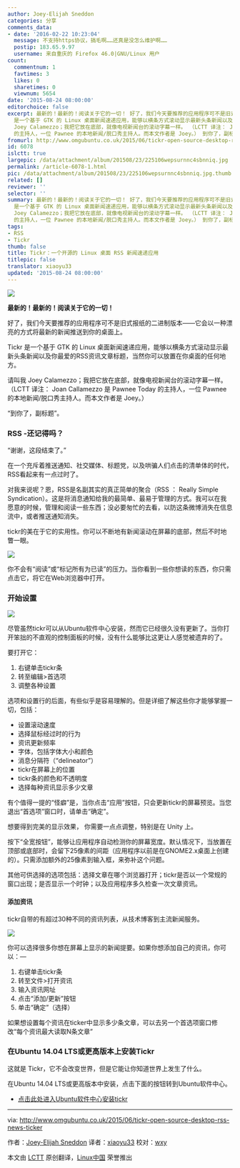 ```yaml
---
author: Joey-Elijah Sneddon
categories: 分享
comments_data:
- date: '2016-02-22 10:23:04'
  message: 不支持https协议，搞毛啊……还真是没怎么维护啊……
  postip: 183.65.9.97
  username: 来自重庆的 Firefox 46.0|GNU/Linux 用户
count:
  commentnum: 1
  favtimes: 3
  likes: 0
  sharetimes: 0
  viewnum: 5654
date: '2015-08-24 08:00:00'
editorchoice: false
excerpt: 最新的！最新的！阅读关于它的一切！ 好了，我们今天要推荐的应用程序可不是旧式报纸的二进制版本它会以一种漂亮的方式将最新的新闻推送到你的桌面上。 Tickr
  是一个基于 GTK 的 Linux 桌面新闻速递应用，能够以横条方式滚动显示最新头条新闻以及你最爱的RSS资讯文章标题，当然你可以放置在你桌面的任何地方。 请叫我
  Joey Calamezzo；我把它放在底部，就像电视新闻台的滚动字幕一样。 （LCTT 译注： Joan Callamezzo 是 Pawnee Today
  的主持人，一位 Pawnee 的本地新闻/脱口秀主持人。而本文作者是 Joey。） 到你了，副标题。 RSS -还记
fromurl: http://www.omgubuntu.co.uk/2015/06/tickr-open-source-desktop-rss-news-ticker
id: 6078
islctt: true
largepic: /data/attachment/album/201508/23/225106wepsurnnc4sbnniq.jpg
permalink: /article-6078-1.html
pic: /data/attachment/album/201508/23/225106wepsurnnc4sbnniq.jpg.thumb.jpg
related: []
reviewer: ''
selector: ''
summary: 最新的！最新的！阅读关于它的一切！ 好了，我们今天要推荐的应用程序可不是旧式报纸的二进制版本它会以一种漂亮的方式将最新的新闻推送到你的桌面上。 Tickr
  是一个基于 GTK 的 Linux 桌面新闻速递应用，能够以横条方式滚动显示最新头条新闻以及你最爱的RSS资讯文章标题，当然你可以放置在你桌面的任何地方。 请叫我
  Joey Calamezzo；我把它放在底部，就像电视新闻台的滚动字幕一样。 （LCTT 译注： Joan Callamezzo 是 Pawnee Today
  的主持人，一位 Pawnee 的本地新闻/脱口秀主持人。而本文作者是 Joey。） 到你了，副标题。 RSS -还记
tags:
- RSS
- Tickr
thumb: false
title: Tickr：一个开源的 Linux 桌面 RSS 新闻速递应用
titlepic: false
translator: xiaoyu33
updated: '2015-08-24 08:00:00'
---
```


![](/data/attachment/album/201508/23/225106wepsurnnc4sbnniq.jpg)


**最新的！最新的！阅读关于它的一切！**


好了，我们今天要推荐的应用程序可不是旧式报纸的二进制版本——它会以一种漂亮的方式将最新的新闻推送到你的桌面上。


Tickr 是一个基于 GTK 的 Linux 桌面新闻速递应用，能够以横条方式滚动显示最新头条新闻以及你最爱的RSS资讯文章标题，当然你可以放置在你桌面的任何地方。


请叫我 Joey Calamezzo；我把它放在底部，就像电视新闻台的滚动字幕一样。 （LCTT 译注： Joan Callamezzo 是 Pawnee Today 的主持人，一位 Pawnee 的本地新闻/脱口秀主持人。而本文作者是 Joey。）


“到你了，副标题”。


### RSS -还记得吗？


“谢谢，这段结束了。”


在一个充斥着推送通知、社交媒体、标题党，以及哄骗人们点击的清单体的时代，RSS看起来有一点过时了。


对我来说呢？恩，RSS是名副其实的真正简单的聚合（RSS ： Really Simple Syndication）。这是将消息通知给我的最简单、最易于管理的方式。我可以在我愿意的时候，管理和阅读一些东西；没必要匆忙的去看，以防这条微博消失在信息流中，或者推送通知消失。


tickr的美在于它的实用性。你可以不断地有新闻滚动在屏幕的底部，然后不时地瞥一眼。


![](/data/attachment/album/201508/23/225107t0417mv44qxlvraz.jpg)


你不会有“阅读”或“标记所有为已读”的压力。当你看到一些你想读的东西，你只需点击它，将它在Web浏览器中打开。


### 开始设置


![](/data/attachment/album/201508/23/225113dmvlwpqpqvovpvtp.jpg)


尽管虽然tickr可以从Ubuntu软件中心安装，然而它已经很久没有更新了。当你打开笨拙的不直观的控制面板的时候，没有什么能够比这更让人感觉被遗弃的了。


要打开它：


1. 右键单击tickr条
2. 转至编辑>首选项
3. 调整各种设置


选项和设置行的后面，有些似乎是容易理解的。但是详细了解这些你才能够掌握一切，包括：


* 设置滚动速度
* 选择鼠标经过时的行为
* 资讯更新频率
* 字体，包括字体大小和颜色
* 消息分隔符（“delineator”）
* tickr在屏幕上的位置
* tickr条的颜色和不透明度
* 选择每种资讯显示多少文章


有个值得一提的“怪癖”是，当你点击“应用”按钮，只会更新tickr的屏幕预览。当您退出“首选项”窗口时，请单击“确定”。


想要得到完美的显示效果， 你需要一点点调整，特别是在 Unity 上。


按下“全宽按钮”，能够让应用程序自动检测你的屏幕宽度。默认情况下，当放置在顶部或底部时，会留下25像素的间距（应用程序以前是在GNOME2.x桌面上创建的）。只需添加额外的25像素到输入框，来弥补这个问题。


其他可供选择的选项包括：选择文章在哪个浏览器打开；tickr是否以一个常规的窗口出现；是否显示一个时钟；以及应用程序多久检查一次文章资讯。


#### 添加资讯


tickr自带的有超过30种不同的资讯列表，从技术博客到主流新闻服务。


![](/data/attachment/album/201508/23/225115bmz3gqg3ngf3wcf8.jpg)


你可以选择很多你想在屏幕上显示的新闻提要。如果你想添加自己的资讯，你可以：—


1. 右键单击tickr条
2. 转至文件>打开资讯
3. 输入资讯网址
4. 点击“添加/更新”按钮
5. 单击“确定”（选择）


如果想设置每个资讯在ticker中显示多少条文章，可以去另一个首选项窗口修改“每个资讯最大读取N条文章”


### 在Ubuntu 14.04 LTS或更高版本上安装Tickr


这就是 Tickr，它不会改变世界，但是它能让你知道世界上发生了什么。


在Ubuntu 14.04 LTS或更高版本中安装，点击下面的按钮转到Ubuntu软件中心。


* [点击此处进入Ubuntu软件中心安装tickr](apt://tickr)




---


via: <http://www.omgubuntu.co.uk/2015/06/tickr-open-source-desktop-rss-news-ticker>


作者：[Joey-Elijah Sneddon](https://plus.google.com/117485690627814051450/?rel=author) 译者：[xiaoyu33](https://github.com/xiaoyu33) 校对：[wxy](https://github.com/wxy)


本文由 [LCTT](https://github.com/LCTT/TranslateProject) 原创翻译，[Linux中国](https://linux.cn/) 荣誉推出